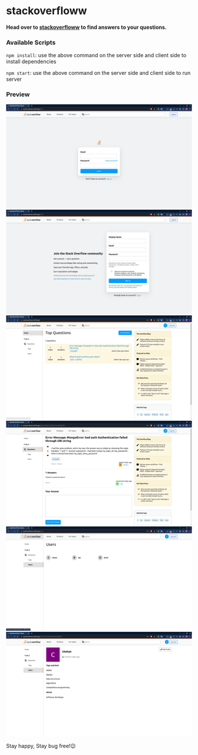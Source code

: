 # stackoverfloww

**Head over to [stackoverfloww](https://stack-overflow-front.vercel.app/) to find answers to your questions.**

### Available Scripts

`npm install`: use the above command on the server side and client side to install dependencies

`npm start`: use the above command on the server side and client side to run server

### Preview

![login page](./assets/img/login.png)
![Register page](./assets/img/register.png)
![Home page](./assets/img/home.png)
![Question details](./assets/img/q-detail.png)
![All profiles](./assets/img/all-profiles.png)
![Profile details](./assets/img/profile.png)

Stay happy, Stay bug free!😉
